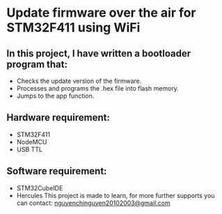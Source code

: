 # **Update firmware over the air for STM32F411 using WiFi**
## In this project, I have written a bootloader program that:
 - Checks the update version of the firmware.
 - Processes and programs the .hex file into flash memory.
 - Jumps to the app function.
## Hardware requirement:
 - STM32F411
 - NodeMCU
 - USB TTL
## Software requirement:
 - STM32CubeIDE
 - Hercules
This project is made to learn, for more further supports you can contact: nguyenchinguyen20102003@gmail.com
